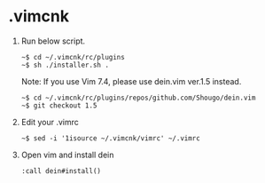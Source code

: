 # .vimcnk

1. Run below script.
    ```
    ~$ cd ~/.vimcnk/rc/plugins
    ~$ sh ./installer.sh .
    ```
    Note: If you use Vim 7.4, please use dein.vim ver.1.5 instead.  
    ```
    ~$ cd ~/.vimcnk/rc/plugins/repos/github.com/Shougo/dein.vim
    ~$ git checkout 1.5
    ```
    <!-- 1. Make undo directory for perpetuation undo -->
    <!-- 	``` -->
    <!-- 	~$ mkdir ~/.vimcnk/.vimundo -->
    <!-- 	``` -->
1. Edit your .vimrc
    <!-- ~$ echo "source ~/.vimcnk/vimrc" >> ~/.vimrc -->
    ```
    ~$ sed -i '1isource ~/.vimcnk/vimrc' ~/.vimrc
    ```
1. Open vim and install dein
    ```vim
    :call dein#install()
    ```

